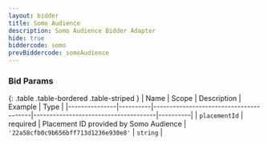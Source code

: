 ```yaml
---
layout: bidder
title: Somo Audience
description: Somo Audience Bidder Adapter
hide: true
biddercode: somo
prevBiddercode: somoAudience
---
```



### Bid Params

{: .table .table-bordered .table-striped }
| Name          | Scope    | Description                            | Example                              | Type     |
|---------------|----------|----------------------------------------|--------------------------------------|----------|
| `placementId` | required | Placement ID provided by Somo Audience | `'22a58cfb0c9b656bff713d1236e930e8'` | `string` |
